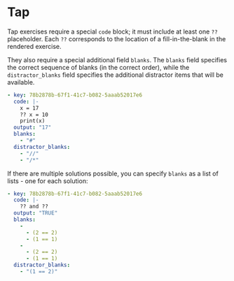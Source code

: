 # Tap

Tap exercises require a special `code` block; it must include at least one `??`
placeholder. Each `??` corresponds to the location of a fill-in-the-blank in the
rendered exercise.

They also require a special additional field `blanks`. The `blanks` field
specifies the correct sequence of blanks (in the correct order), while the
`distractor_blanks` field specifies the additional distractor items that will be
available.

```yaml
- key: 78b2878b-67f1-41c7-b082-5aaab52017e6
  code: |-
    x = 17
    ?? x = 10
    print(x)
  output: "17"
  blanks:
    - "#"
  distractor_blanks:
    - "//"
    - "/*"
```

If there are multiple solutions possible, you can specify `blanks` as a list of
lists - one for each solution:

```yaml
- key: 78b2878b-67f1-41c7-b082-5aaab52017e6
  code: |-
    ?? and ??
  output: "TRUE"
  blanks:
    -
      - (2 == 2)
      - (1 == 1)
    -
      - (2 == 2)
      - (1 == 1)
  distractor_blanks:
    - "(1 == 2)"
```
